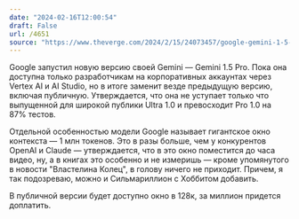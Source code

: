 ```yaml
---
date: "2024-02-16T12:00:54"
draft: False
url: /4651
source: "https://www.theverge.com/2024/2/15/24073457/google-gemini-1-5-ai-model-llm"
---
```


Google запустил новую версию своей Gemini — Gemini 1.5 Pro. Пока она доступна только разработчикам на корпоративных аккаунтах через Vertex AI и AI Studio, но в итоге заменит везде предыдущую версию, включая публичную. Утверждается, что она не уступает только что выпущенной для широкой публики Ultra 1.0 и превосходит Pro 1.0 на 87% тестов.

Отдельной особенностью модели Google называет гигантское окно контекста — 1 млн токенов. Это в разы больше, чем у конкурентов OpenAI и Claude — утверждается, что в это окно поместится до часа видео, ну, а в книгах это особенно и не измеришь — кроме упомянутого в новости "Властелина Колец", в голову ничего не приходит. Причем, я так подозреваю, можно и Сильмариллион с Хоббитом добавить.

В публичной версии будет доступно окно в 128к, за миллион придется доплатить.

